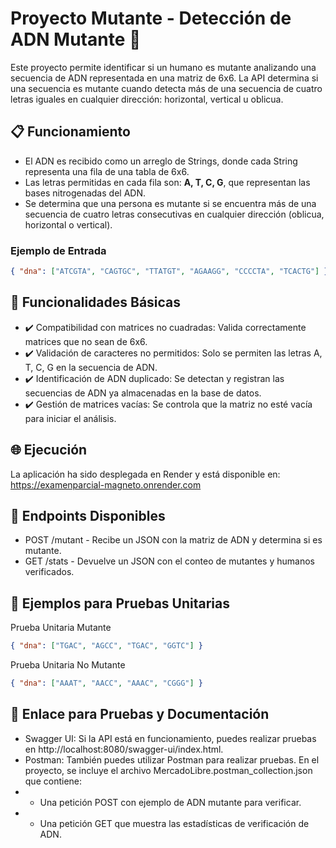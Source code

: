 # Proyecto Mutante - Detección de ADN Mutante 🧬

Este proyecto permite identificar si un humano es mutante analizando una secuencia de ADN representada en una matriz de 6x6. La API determina si una secuencia es mutante cuando detecta más de una secuencia de cuatro letras iguales en cualquier dirección: horizontal, vertical u oblicua.

## 📋 Funcionamiento

- El ADN es recibido como un arreglo de Strings, donde cada String representa una fila de una tabla de 6x6.
- Las letras permitidas en cada fila son: **A, T, C, G**, que representan las bases nitrogenadas del ADN.
- Se determina que una persona es mutante si se encuentra más de una secuencia de cuatro letras consecutivas en cualquier dirección (oblicua, horizontal o vertical).

### Ejemplo de Entrada

```json
{ "dna": ["ATCGTA", "CAGTGC", "TTATGT", "AGAAGG", "CCCCTA", "TCACTG"] }
```

## 🚀 Funcionalidades Básicas
- ✔️ Compatibilidad con matrices no cuadradas: Valida correctamente matrices que no sean de 6x6.
- ✔️ Validación de caracteres no permitidos: Solo se permiten las letras A, T, C, G en la secuencia de ADN.
- ✔️ Identificación de ADN duplicado: Se detectan y registran las secuencias de ADN ya almacenadas en la base de datos.
- ✔️ Gestión de matrices vacías: Se controla que la matriz no esté vacía para iniciar el análisis.

## 🌐 Ejecución
La aplicación ha sido desplegada en Render y está disponible en: https://examenparcial-magneto.onrender.com

## 📌 Endpoints Disponibles
- POST /mutant - Recibe un JSON con la matriz de ADN y determina si es mutante.
- GET /stats - Devuelve un JSON con el conteo de mutantes y humanos verificados.

## 🧪 Ejemplos para Pruebas Unitarias
Prueba Unitaria Mutante

```json
{ "dna": ["TGAC", "AGCC", "TGAC", "GGTC"] }
```
Prueba Unitaria No Mutante
```json
{ "dna": ["AAAT", "AACC", "AAAC", "CGGG"] }
```

## 🔗 Enlace para Pruebas y Documentación
- Swagger UI: Si la API está en funcionamiento, puedes realizar pruebas en http://localhost:8080/swagger-ui/index.html.
- Postman: También puedes utilizar Postman para realizar pruebas. En el proyecto, se incluye el archivo MercadoLibre.postman_collection.json que contiene:
- - Una petición POST con ejemplo de ADN mutante para verificar.
- - Una petición GET que muestra las estadísticas de verificación de ADN.
